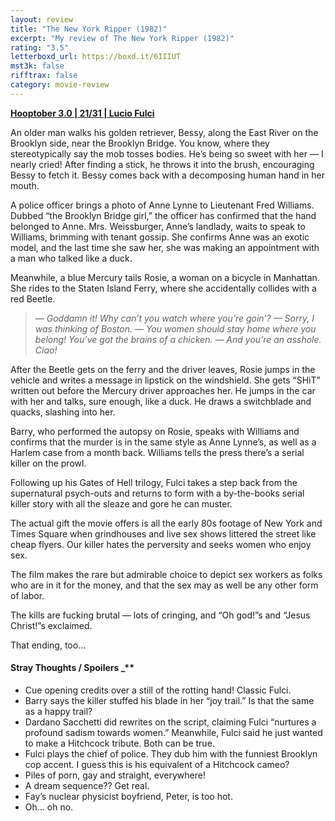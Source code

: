 ```yaml
---
layout: review
title: "The New York Ripper (1982)"
excerpt: "My review of The New York Ripper (1982)"
rating: "3.5"
letterboxd_url: https://boxd.it/6IIIUT
mst3k: false
rifftrax: false
category: movie-review
---
```


<b><a href="https://boxd.it/pRNoI/detail">Hooptober 3.0 | 21/31 | Lucio Fulci</a></b>

An older man walks his golden retriever, Bessy, along the East River on the Brooklyn side, near the Brooklyn Bridge. You know, where they stereotypically say the mob tosses bodies. He’s being so sweet with her — I nearly cried! After finding a stick, he throws it into the brush, encouraging Bessy to fetch it. Bessy comes back with a decomposing human hand in her mouth.

A police officer brings a photo of Anne Lynne to Lieutenant Fred Williams. Dubbed “the Brooklyn Bridge girl,” the officer has confirmed that the hand belonged to Anne. Mrs. Weissburger, Anne’s landlady, waits to speak to Williams, brimming with tenant gossip. She confirms Anne was an exotic model, and the last time she saw her, she was making an appointment with a man who talked like a duck.

Meanwhile, a blue Mercury tails Rosie, a woman on a bicycle in Manhattan. She rides to the Staten Island Ferry, where she accidentally collides with a red Beetle.

<blockquote><i>— Goddamn it! Why can’t you watch where you’re goin’?
— Sorry, I was thinking of Boston.
— You women should stay home where you belong! You’ve got the brains of a chicken.
— And you’re an asshole. Ciao!</i></blockquote>

After the Beetle gets on the ferry and the driver leaves, Rosie jumps in the vehicle and writes a message in lipstick on the windshield. She gets “SHiT” written out before the Mercury driver approaches her. He jumps in the car with her and talks, sure enough, like a duck. He draws a switchblade and quacks, slashing into her.

Barry, who performed the autopsy on Rosie, speaks with Williams and confirms that the murder is in the same style as Anne Lynne’s, as well as a Harlem case from a month back. Williams tells the press there’s a serial killer on the prowl.

Following up his Gates of Hell trilogy, Fulci takes a step back from the supernatural psych-outs and returns to form with a by-the-books serial killer story with all the sleaze and gore he can muster.

The actual gift the movie offers is all the early 80s footage of New York and Times Square when grindhouses and live sex shows littered the street like cheap flyers. Our killer hates the perversity and seeks women who enjoy sex.

The film makes the rare but admirable choice to depict sex workers as folks who are in it for the money, and that the sex may as well be any other form of labor.

The kills are fucking brutal — lots of cringing, and “Oh god!”s and “Jesus Christ!”s exclaimed.

That ending, too…

#### Stray Thoughts / Spoilers \_\*\*</b>

- Cue opening credits over a still of the rotting hand! Classic Fulci.
- Barry says the killer stuffed his blade in her “joy trail.” Is that the same as a happy trail?
- Dardano Sacchetti did rewrites on the script, claiming Fulci “nurtures a profound sadism towards women.” Meanwhile, Fulci said he just wanted to make a Hitchcock tribute. Both can be true.
- Fulci plays the chief of police. They dub him with the funniest Brooklyn cop accent. I guess this is his equivalent of a Hitchcock cameo?
- Piles of porn, gay and straight, everywhere!
- A dream sequence?? Get real.
- Fay’s nuclear physicist boyfriend, Peter, is too hot.
- Oh… oh no.
